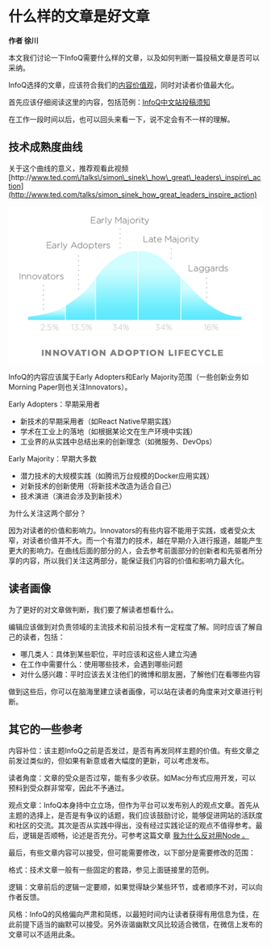 # 什么样的文章是好文章

**作者 徐川**

本文我们讨论一下InfoQ需要什么样的文章，以及如何判断一篇投稿文章是否可以采纳。

InfoQ选择的文章，应该符合我们的[内容价值观](http://www.infoq.com/cn/contribute)，同时对读者价值最大化。

首先应该仔细阅读这里的内容，包括范例：[InfoQ中文站投稿须知](http://www.infoq.com/cn/article-guidelines)

在工作一段时间以后，也可以回头来看一下，说不定会有不一样的理解。

## **技术成熟度曲线**

关于这个曲线的意义，推荐观看此视频 [http:\/\/www.ted.com\/talks\/simon\_sinek\_how\_great\_leaders\_inspire\_action](http://www.ted.com/talks/simon_sinek_how_great_leaders_inspire_action)

![](/assets/DiffusionOfInnovation.png)

InfoQ的内容应该属于Early Adopters和Early Majority范围（一些创新业务如Morning Paper则也关注Innovators）。

Early Adopters：早期采用者

* 新技术的早期采用者（如React Native早期实践）
* 学术在工业上的落地（如根据某论文在生产环境中实践）
* 工业界的从实践中总结出来的创新理念（如微服务、DevOps）

Early Majority：早期大多数

* 潜力技术的大规模实践（如腾讯万台规模的Docker应用实践）
* 对新技术的创新使用（将新技术改造为适合自己）
* 技术演进（演进会涉及到新技术）

为什么关注这两个部分？

因为对读者的价值和影响力。Innovators的有些内容不能用于实践，或者受众太窄，对读者价值并不大。而一个有潜力的技术，越在早期介入进行报道，越能产生更大的影响力。在曲线后面的部分的人，会去参考前面部分的创新者和先驱者所分享的内容，所以我们关注这两部分，能保证我们内容的价值和影响力最大化。

## **读者画像**

为了更好的对文章做判断，我们要了解读者想看什么。

编辑应该做到对负责领域的主流技术和前沿技术有一定程度了解。同时应该了解自己的读者，包括：

* 哪几类人：具体到某些职位，平时应该和这些人建立沟通
* 在工作中需要什么：使用哪些技术，会遇到哪些问题
* 对什么感兴趣：平时应该去关注他们的微博和朋友圈，了解他们在看哪些内容

做到这些后，你可以在脑海里建立读者画像，可以站在读者的角度来对文章进行判断。

## **其它的一些参考**

内容补位：该主题InfoQ之前是否发过，是否有再发同样主题的价值。有些文章之前发过类似的，但如果有新意或者大幅度的更新，可以考虑发布。

读者角度：文章的受众是否过窄，能有多少收获。如Mac分布式应用开发，可以预料到受众群非常窄，因此不予通过。

观点文章：InfoQ本身持中立立场，但作为平台可以发布别人的观点文章。首先从主题的选择上，是否是有争议的话题，我们应该鼓励讨论，能够促进网站的活跃度和社区的交流。其次是否从实践中得出，没有经过实践论证的观点不值得参考。最后，逻辑是否顺畅，论述是否充分。可参考这篇文章 [我为什么反对用Node 。](http://www.infoq.com/cn/articles/why-oppose-Node)

最后，有些文章内容可以接受，但可能需要修改，以下部分是需要修改的范围：

格式：技术文章一般有一些固定的套路，参见上面链接里的范例。

逻辑：文章前后的逻辑一定要顺，如果觉得缺少某些环节，或者顺序不对，可以向作者反馈。

风格：InfoQ的风格偏向严肃和简练，以最短时间内让读者获得有用信息为佳，在此前提下适当的幽默可以接受。另外诙谐幽默文风比较适合微信，在微信上发布的文章可以不适用此条。

